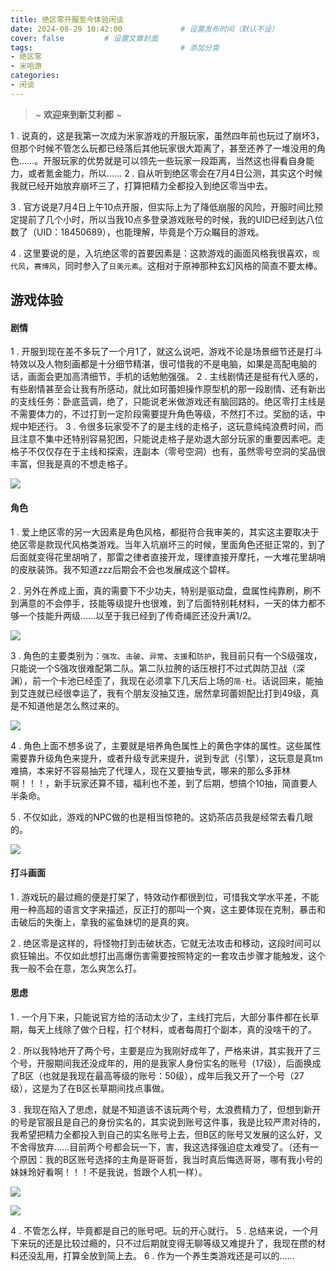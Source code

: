 ```yaml
---
title: 绝区零开服至今体验闲谈
date: 2024-08-29 10:42:00             # 设置发布时间（默认不设）
cover: false         # 设置文章封面
tags:                                 # 添加分类
- 绝区零
- 米哈游
categories:  
- 闲谈
---
```


> ~ **欢迎来到新艾利都** ~


1 . 说真的，这是我第一次成为米家游戏的开服玩家，虽然四年前也玩过了崩坏3，但那个时候不管怎么玩都已经落后其他玩家很大距离了，甚至还养了一堆没用的角色……。开服玩家的优势就是可以领先一些玩家一段距离，当然这也得看自身能力，或者氪金能力，所以……
2 . 自从听到绝区零会在7月4日公测，其实这个时候我就已经开始放弃崩坏三了，打算把精力全都投入到绝区零当中去。

3 . 官方说是7月4日上午10点开服，但实际上为了降低崩服的风险，开服时间比预定提前了几个小时，所以当我10点多登录游戏账号的时候，我的UID已经到达八位数了（UID：18450689），也能理解，毕竟是个万众瞩目的游戏。

4 . 这里要说的是，入坑绝区零的首要因素是：这款游戏的画面风格我很喜欢，`现代风`，`赛博风`，同时参入了`日美元素`。这相对于原神那种玄幻风格的简直不要太棒。

## 游戏体验

#### 剧情
1 . 开服到现在差不多玩了一个月1了，就这么说吧，游戏不论是场景细节还是打斗特效以及人物刻画都是十分细节精湛，很可惜我的不是电脑，如果是高配电脑的话，画面会更加高清细节，手机的话勉勉强强。
2 . 主线剧情还是挺有代入感的，有些剧情甚至会让我有所感动，就比如珂蕾妲操作原型机的那一段剧情、还有新出的支线任务：卧底蓝调，绝了，只能说老米做游戏还有脑回路的。绝区零打主线是不需要体力的，不过打到一定阶段需要提升角色等级，不然打不过。奖励的话，中规中矩还行。
3 . 令很多玩家受不了的是主线的走格子，这玩意纯纯浪费时间，而且注意不集中还特别容易犯困，只能说走格子是劝退大部分玩家的重要因素吧。走格子不仅仅存在于主线和探索，连副本（零号空洞）也有，虽然零号空洞的奖品很丰富，但我是真的不想走格子。

![](https://gcore.jsdelivr.net/gh/Almango/Blog_imgbed@main/post/post_zzz_1.jpg)

#### 角色

1 . 爱上绝区零的另一大因素是角色风格，都挺符合我审美的，其实这主要取决于绝区零是款现代风格类游戏。当年入坑崩坏三的时候，里面角色还挺正常的，到了后面就变得花里胡哨了，那雷之律者直接开龙，理律直接开摩托，一大堆花里胡哨的皮肤装饰。我不知道zzz后期会不会也发展成这个碧样。

2 . 另外在养成上面，真的需要下不少功夫，特别是驱动盘，盘属性纯靠刷，刷不到满意的不会停手，技能等级提升也很难，到了后面特别耗材料，一天的体力都不够一个技能升两级……以至于我已经到了传奇绳匠还没升满1/2。

![](https://gcore.jsdelivr.net/gh/Almango/Blog_imgbed@main/post/post_zzz_3.jpg)

3 . 角色的主要类别为：`强攻`、`击破`、`异常`、`支援`和`防护`，我目前只有一个S级强攻，只能说一个S强攻很难配第二队。第二队拉胯的话压根打不过式舆防卫战（深渊），前一个卡池已经歪了，我现在必须拿下几天后上场的`简·杜`。话说回来，能抽到艾连就已经很幸运了，我有个朋友没抽艾连，居然拿珂蕾妲配比打到49级，真是不知道他是怎么熬过来的。

![](https://gcore.jsdelivr.net/gh/Almango/Blog_imgbed@main/post/post_zzz_2.jpg)

4 . 角色上面不想多说了，主要就是培养角色属性上的黄色字体的属性。这些属性需要靠升级角色来提升，或者升级专武来提升，说到专武（引擎），这玩意是真tm难搞，本来好不容易抽完了代理人，现在又要抽专武，哪来的那么多菲林啊！！！，新手玩家还算不错，福利也不差，到了后期，想搞个10抽，简直要人半条命。

5 . 不仅如此，游戏的NPC做的也是相当惊艳的。这奶茶店员我是经常去看几眼的。

![](https://gcore.jsdelivr.net/gh/Almango/Blog_imgbed@main/post/post_zzz_6.jpg)

#### 打斗画面

1 . 游戏玩的最过瘾的便是打架了，特效动作都很到位，可惜我文学水平差，不能用一种高超的语言文字来描述，反正打的那叫一个爽，这主要体现在克制，暴击和击破后的失衡上，拿我的鲨鱼妹切的是真的爽。

2 . 绝区零是这样的，将怪物打到击破状态，它就无法攻击和移动，这段时间可以疯狂输出。不仅如此想打出高爆伤害需要按照特定的一套攻击步骤才能触发，这个我一般不会在意，怎么爽怎么打。



#### 思虑

1 . 一个月下来，只能说官方给的活动太少了，主线打完后，大部分事件都在长草期，每天上线除了做个日程，打个材料，或者每周打个副本，真的没啥干的了。

2 . 所以我特地开了两个号，主要是应为我刚好成年了，严格来讲，其实我开了三个号，开服期间我还没成年的，用的是我家人身份实名的账号（17级），后面换成了B区（也就是我现在最高等级的账号：50级），成年后我又开了一个号（27级），这是为了在B区长草期间找点事做。

3 . 我现在陷入了思虑，就是不知道该不该玩两个号，太浪费精力了，但想到新开的号是官服且是自己的身份实名的，其实说到账号这件事，我是比较严肃对待的，我希望把精力全都投入到自己的实名账号上去，但B区的账号又发展的这么好，又不舍得放弃……目前两个号都会玩一下，害，我这选择强迫症太难受了。（还有一个原因：我的B区账号选择的主角是哥哥哲，我当时真后悔选哥哥，哪有我小号的妹妹玲好看啊！！！不是我说，哲跟个人机一样）。

![](https://gcore.jsdelivr.net/gh/Almango/Blog_imgbed@main/post/post_zzz_4.jpg)

![](https://gcore.jsdelivr.net/gh/Almango/Blog_imgbed@main/post/post_zzz_5.jpg)

4 . 不管怎么样，毕竟都是自己的账号吧。玩的开心就行。
5 . 总结来说，一个月下来玩的还是比较过瘾的，只不过后期就变得无聊等级又难提升了，我现在攒的材料还没乱用，打算全放到简上去。
6 . 作为一个养生类游戏还是可以的……